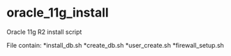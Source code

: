 # oracle_11g_install
Oracle 11g R2 install script

File contain:
*install_db.sh
*create_db.sh
*user_create.sh
*firewall_setup.sh


